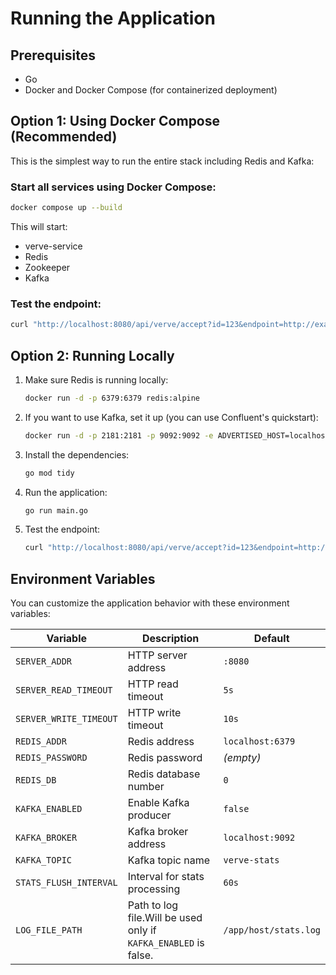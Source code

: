 # Running the Application

## Prerequisites

- Go
- Docker and Docker Compose (for containerized deployment)

## Option 1: Using Docker Compose (Recommended)
This is the simplest way to run the entire stack including Redis and Kafka:

### Start all services using Docker Compose:
```bash
docker compose up --build
```

This will start:
- verve-service
- Redis
- Zookeeper
- Kafka

### Test the endpoint:
```bash
curl "http://localhost:8080/api/verve/accept?id=123&endpoint=http://example.com/callback"
```

## Option 2: Running Locally

1. Make sure Redis is running locally:
   ```bash
   docker run -d -p 6379:6379 redis:alpine
   ```

2. If you want to use Kafka, set it up (you can use Confluent's quickstart):
   ```bash
   docker run -d -p 2181:2181 -p 9092:9092 -e ADVERTISED_HOST=localhost confluentinc/cp-kafka:latest
   ```

3. Install the dependencies:
   ```bash
   go mod tidy
   ```

4. Run the application:
   ```bash
   go run main.go
   ```

5. Test the endpoint:
   ```bash
   curl "http://localhost:8080/api/verve/accept?id=123&endpoint=http://example.com/callback"
   ```

## Environment Variables

You can customize the application behavior with these environment variables:

| Variable | Description | Default |
|----------|-------------|---------|
| `SERVER_ADDR` | HTTP server address | `:8080` |
| `SERVER_READ_TIMEOUT` | HTTP read timeout | `5s` |
| `SERVER_WRITE_TIMEOUT` | HTTP write timeout | `10s` |
| `REDIS_ADDR` | Redis address | `localhost:6379` |
| `REDIS_PASSWORD` | Redis password | _(empty)_ |
| `REDIS_DB` | Redis database number | `0` |
| `KAFKA_ENABLED` | Enable Kafka producer | `false` |
| `KAFKA_BROKER` | Kafka broker address | `localhost:9092` |
| `KAFKA_TOPIC` | Kafka topic name | `verve-stats` |
| `STATS_FLUSH_INTERVAL` | Interval for stats processing | `60s` |
| `LOG_FILE_PATH` | Path to log file.Will be used only if `KAFKA_ENABLED` is false. | `/app/host/stats.log` |

